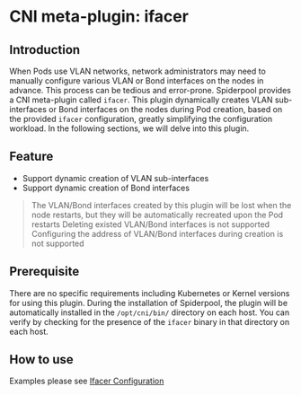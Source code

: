 # CNI meta-plugin: ifacer

## Introduction

When Pods use VLAN networks, network administrators may need to manually configure various VLAN or Bond interfaces on the nodes in advance. This process can be tedious and error-prone. Spiderpool provides a CNI meta-plugin called `ifacer`.
This plugin dynamically creates VLAN sub-interfaces or Bond interfaces on the nodes during Pod creation, based on the provided `ifacer` configuration, greatly simplifying the configuration workload. In the following sections, we will delve into this plugin.

## Feature

- Support dynamic creation of VLAN sub-interfaces
- Support dynamic creation of Bond interfaces

> The VLAN/Bond interfaces created by this plugin will be lost when the node restarts, but they will be automatically recreated upon the Pod restarts
> Deleting existed VLAN/Bond interfaces is not supported
> Configuring the address of VLAN/Bond interfaces during creation is not supported

## Prerequisite

There are no specific requirements including Kubernetes or Kernel versions for using this plugin. During the installation of Spiderpool, the plugin will be automatically installed in the `/opt/cni/bin/` directory on each host. You can verify by checking for the presence of the `ifacer` binary in that directory on each host.

## How to use

Examples please see [Ifacer Configuration](../usage/spider-multus-config.md#Ifacer-Configurations)
